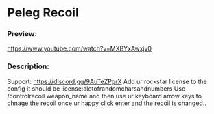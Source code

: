 # **Peleg Recoil**

### **Preview:**
https://www.youtube.com/watch?v=MXBYxAwxjv0

### **Description:**
Support: https://discord.gg/9AuTeZPgrX
Add ur rockstar license to the config it should be license:alotofrandomcharsandnumbers 
Use /controlrecoil weapon_name 
and then use ur keyboard arrow keys to chnage the recoil once ur happy click enter and the recoil is changed..
